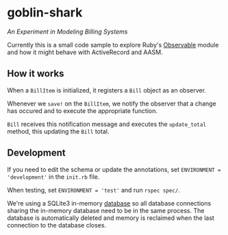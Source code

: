 # goblin-shark
_An Experiment in Modeling Billing Systems_

Currently this is a small code sample to explore Ruby's [Observable](https://docs.ruby-lang.org/en/2.4.0/Observable.html) module and how it might behave with ActiveRecord and AASM.

## How it works
When a `BillItem` is initialized, it registers a `Bill` object as an observer.

Whenever we `save!` on the `BillItem`, we notify the observer that a change has occured and to execute the appropriate function.

`Bill` receives this notification message and executes the `update_total` method, this updating the `Bill` total.

## Development

If you need to edit the schema or update the annotations, set `ENVIRONMENT = 'development'` in the `init.rb` file.

When testing, set `ENVIRONMENT = 'test'` and run `rspec spec/`.

We're using a SQLite3 in-memory [database](https://www.sqlite.org/inmemorydb.html) so all database connections sharing the in-memory database need to be in the same process.
The database is automatically deleted and memory is reclaimed when the last connection to the database closes.
